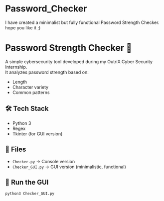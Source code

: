 # Password_Checker
I have created a minimalist but fully functional Password Strength Checker. hope you like it ;)


# Password Strength Checker 🔐

A simple cybersecurity tool developed during my OutriX Cyber Security Internship.  
It analyzes password strength based on:
- Length
- Character variety
- Common patterns

## 🛠 Tech Stack
- Python 3
- Regex
- Tkinter (for GUI version)

## 📂 Files
- `Checker.py` → Console version
- `Checker_GUI.py` → GUI version (minimalistic, functional)

## 🚀 Run the GUI
```bash
python3 Checker_GUI.py
